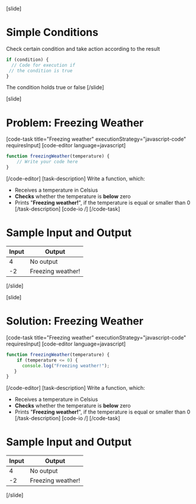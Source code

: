 [slide]
# Simple Conditions
Check certain condition and take action according to the result
```js
if (condition) {
  // Code for execution if  
 // the condition is true
} 
```
The condition holds true or false
[/slide]

[slide]
# Problem: Freezing Weather
[code-task title="Freezing weather" executionStrategy="javascript-code" requiresInput]
[code-editor language=javascript]
```js
function freezingWeather(temperature) {
    // Write your code here
}
```
[/code-editor]
[task-description]
Write a function, which:
* Receives a temperature in Celsius
* **Checks** whether the temperature is **below** zero
* Prints "**Freezing weather!**", if the temperature is equal or smaller than 0
[/task-description]
[code-io /]
[/code-task]
# Sample Input and Output
|Input|Output|
|-----|------|
|4|No output|
|-2|Freezing weather!|
[/slide]

[slide]
# Solution: Freezing Weather
[code-task title="Freezing weather" executionStrategy="javascript-code" requiresInput]
[code-editor language=javascript]
```js
function freezingWeather(temperature) {
    if (temperature <= 0) {
      console.log("Freezing weather!");
   }
}
```
[/code-editor]
[task-description]
Write a function, which:
* Receives a temperature in Celsius
* **Checks** whether the temperature is **below** zero
* Prints "**Freezing weather!**", if the temperature is equal or smaller than 0
[/task-description]
[code-io /]
[/code-task]
# Sample Input and Output
|Input|Output|
|-----|------|
|4|No output|
|-2|Freezing weather!|
[/slide]